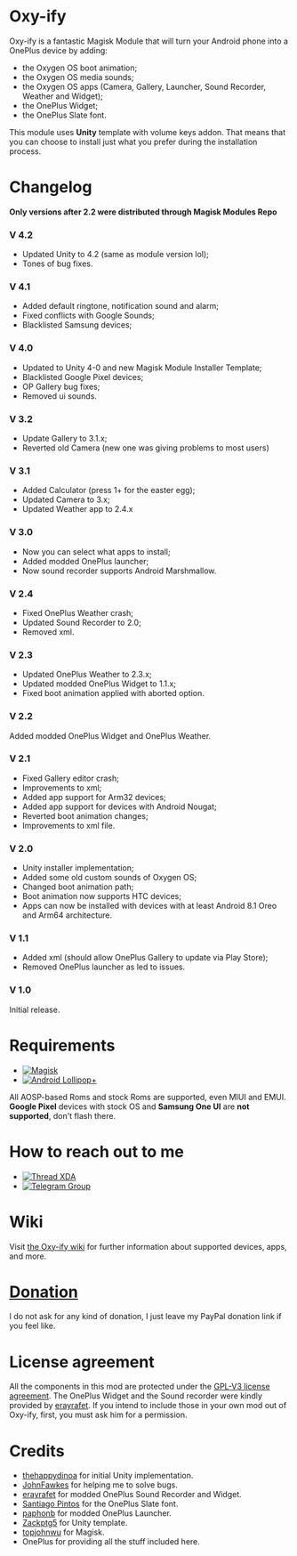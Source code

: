 # Oxy-ify

Oxy-ify is a fantastic Magisk Module that will turn your Android phone into a OnePlus device by adding:

- the Oxygen OS boot animation;
- the Oxygen OS media sounds;
- the Oxygen OS apps (Camera, Gallery, Launcher, Sound Recorder, Weather and Widget);
- the OnePlus Widget;
- the OnePlus Slate font.

This module uses **Unity** template with volume keys addon. That means that you can choose to install just what you prefer during the installation process.

# Changelog

**Only versions after 2.2 were distributed through Magisk Modules Repo**

### V  4.2
- Updated Unity to 4.2 (same as module version lol);
- Tones of bug fixes.

### V 4.1
- Added default ringtone, notification sound and alarm;
- Fixed conflicts with Google Sounds;
- Blacklisted Samsung devices;

### V 4.0
- Updated to Unity 4-0 and new Magisk Module Installer Template;
- Blacklisted Google Pixel devices;
- OP Gallery bug fixes;
- Removed ui sounds.

### V 3.2
- Update Gallery to 3.1.x;
- Reverted old Camera (new one was giving problems to most users)

### V 3.1
- Added Calculator (press 1+ for the easter egg);
- Updated Camera to 3.x;
- Updated Weather app to 2.4.x

### V 3.0
- Now you can select what apps to install;
- Added modded OnePlus launcher;
- Now sound recorder supports Android Marshmallow.

### V 2.4
- Fixed OnePlus Weather crash;
- Updated Sound Recorder to 2.0;
- Removed xml.

### V 2.3
- Updated OnePlus Weather to 2.3.x;
- Updated modded OnePlus Widget to 1.1.x;
- Fixed boot animation applied with aborted option.

### V 2.2
Added modded OnePlus Widget and OnePlus Weather.

### V 2.1
- Fixed Gallery editor crash;
- Improvements to xml;
- Added app support for Arm32 devices;
- Added app support for devices with Android Nougat;
- Reverted boot animation changes;
- Improvements to xml file.

### V 2.0
- Unity installer implementation;
- Added some old custom sounds of Oxygen OS;
- Changed boot animation path;
- Boot animation now supports HTC devices;
- Apps can now be installed with devices with at least Android 8.1 Oreo and Arm64 architecture.

### V 1.1
- Added xml (should allow OnePlus Gallery to update via Play Store);
- Removed OnePlus launcher as led to issues.

### V 1.0
Initial release.

# Requirements
-   [![Magisk](https://img.shields.io/badge/Magisk-18%2B-00B39B.svg)](https://forum.xda-developers.com/apps/magisk/official-magisk-v7-universal-systemless-t3473445)
-   [![Android Lollipop+](https://img.shields.io/badge/Lollipop-5.0+-lightgrey.svg)](https://www.android.com/versions/lollipop-5-0/)

All AOSP-based Roms and stock Roms are supported, even MIUI and EMUI.
**Google Pixel** devices with stock OS and **Samsung One UI** are **not supported**, don't flash there.

# How to reach out to me
-   [![Thread XDA](https://img.shields.io/badge/XDA-Thread-orange.svg)](https://forum.xda-developers.com/apps/magisk/oxy-ify-magisk-module-add-oxygen-os-t3888094)
-   [![Telegram Group](https://img.shields.io/badge/Telegram-Group-blue.svg)](https://t.me/Oxyify)


# Wiki
Visit [the Oxy-ify wiki](https://github.com/MarcAnt01/Oxy-ify/wiki) for further information about supported devices, apps, and more.

# [Donation](https://www.paypal.me/filippofedeli)
I do not ask for any kind of donation, I just leave my PayPal donation link if you feel like.

# License agreement
All the components in this mod are protected under the [GPL-V3 license agreement](https://github.com/MarcAnt01/Oxy-ify/blob/master/LICENSE).
The OnePlus Widget and the Sound recorder were kindly provided by [erayrafet](https://forum.xda-developers.com/member.php?u=6901118). If you intend to include those in your own mod out of Oxy-ify, first, you must ask him for a permission.

# Credits
- [thehappydinoa](https://github.com/thehappydinoa) for initial Unity implementation.
- [JohnFawkes](https://github.com/JohnFawkes) for helping me to solve bugs.
- [erayrafet](https://forum.xda-developers.com/member.php?u=6901118) for modded OnePlus Sound Recorder and Widget.
- [Santiago Pintos](https://github.com/SantiagoPintos) for the OnePlus Slate font.
- [paphonb](https://github.com/paphonb) for modded OnePlus Launcher.
- [Zackptg5](https://github.com/Zackptg5) for Unity template.
- [topjohnwu](https://github.com/topjohnwu) for Magisk.
- OnePlus for providing all the stuff included here.
